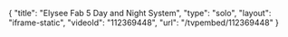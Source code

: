 {
    "title": "Elysee Fab 5 Day and Night System",
    "type": "solo",
    "layout": "iframe-static",
    "videoId": "112369448",
    "url": "\/tvpembed\/112369448"
}